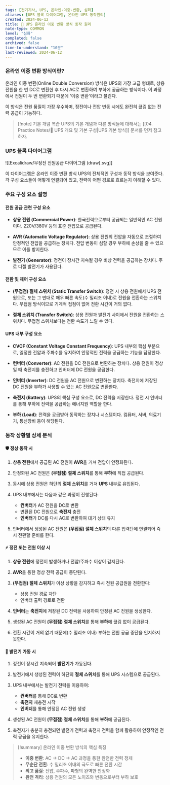 ```yaml
---
tags: [전기기사, UPS, 온라인-이중-변환, 심화]
aliases: [UPS 블록 다이어그램, 온라인 UPS 동작원리]
created: 2024-06-12
title: 📝 UPS 온라인 이중 변환 방식 동작 원리
note-type: COMMON
level: "심화"
completed: false
archived: false
time-to-understand: "10분"
last-reviewed: 2024-06-12
---
```


### 온라인 이중 변환 방식이란?

온라인 이중 변환(Online Double Conversion) 방식은 UPS의 가장 고급 형태로, 상용 전원을 한 번 DC로 변환한 후 다시 AC로 변환하여 부하에 공급하는 방식이다. 이 과정에서 전원이 두 번 변환되기 때문에 '이중 변환'이라고 불린다.

이 방식은 전원 품질이 가장 우수하며, 정전이나 전압 변동 시에도 완전히 끊김 없는 전력 공급이 가능하다.


>[!note] 기본 개념 복습
>UPS의 기본 개념과 다른 방식들에 대해서는 [[04. Practice Notes/📝 UPS 개요 및 기본 구성|UPS 기본 방식]] 문서를 먼저 참고하자.
### UPS 블록 다이어그램

![[Excalidraw/무정전 전원공급 다이어그램 (draw).svg]]

이 다이어그램은 온라인 이중 변환 방식 UPS의 전체적인 구성과 동작 방식을 보여준다. 각 구성 요소들이 어떻게 연결되어 있고, 전력이 어떤 경로로 흐르는지 이해할 수 있다.

### 주요 구성 요소 설명

#### 전원 공급 관련 구성 요소

- **상용 전원 (Commercial Power)**: 한국전력으로부터 공급되는 일반적인 AC 전원이다. 220V/380V 등의 표준 전압으로 공급된다.

- **AVR (Automatic Voltage Regulator)**: 상용 전원의 전압을 자동으로 조절하여 안정적인 전압을 공급하는 장치다. 전압 변동이 심할 경우 부하에 손상을 줄 수 있으므로 이를 방지한다.

- **발전기 (Generator)**: 정전이 장시간 지속될 경우 비상 전력을 공급하는 장치다. 주로 디젤 발전기가 사용된다.

#### 전환 및 제어 구성 요소

- **(무접점) 절체 스위치 (Static Transfer Switch)**: 정전 시 상용 전원에서 UPS 전원으로, 또는 그 반대로 매우 빠른 속도(수 밀리초 이내)로 전원을 전환하는 스위치다. 무접점 방식이므로 기계적 접점이 없어 전환 시간이 거의 없다.

- **절체 스위치 (Transfer Switch)**: 상용 전원과 발전기 사이에서 전원을 전환하는 스위치다. 무접점 스위치보다는 전환 속도가 느릴 수 있다.

#### UPS 내부 구성 요소

- **CVCF (Constant Voltage Constant Frequency)**: UPS 내부의 핵심 부분으로, 일정한 전압과 주파수를 유지하여 안정적인 전력을 공급하는 기능을 담당한다.

- **컨버터 (Converter)**: AC 전원을 DC 전원으로 변환하는 장치다. 상용 전원이 정상일 때 축전지를 충전하고 인버터에 DC 전원을 공급한다.

- **인버터 (Inverter)**: DC 전원을 AC 전원으로 변환하는 장치다. 축전지에 저장된 DC 전원을 부하가 사용할 수 있는 AC 전원으로 변환한다.

- **축전지 (Battery)**: UPS의 핵심 구성 요소로, DC 전력을 저장한다. 정전 시 인버터를 통해 부하에 전력을 공급하는 에너지원 역할을 한다.

- **부하 (Load)**: 전력을 공급받아 동작하는 장치나 시스템이다. 컴퓨터, 서버, 의료기기, 통신장비 등이 해당된다.

### 동작 상황별 상세 분석

#### 🛡️ 정상 동작 시

1. **상용 전원**에서 공급된 AC 전원이 **AVR**을 거쳐 전압이 안정화된다.

2. 안정화된 AC 전원은 **(무접점) 절체 스위치**를 통해 **부하**에 직접 공급된다.

3. 동시에 상용 전원은 하단의 **절체 스위치**를 거쳐 **UPS** 내부로 유입된다.

4. UPS 내부에서는 다음과 같은 과정이 진행된다:
   - **컨버터**가 AC 전원을 DC로 변환
   - 변환된 DC 전원으로 **축전지** 충전
   - **인버터**가 DC를 다시 AC로 변환하여 대기 상태 유지

5. 인버터에서 생성된 AC 전원은 **(무접점) 절체 스위치**의 다른 입력단에 연결되어 즉시 전환할 준비를 한다.

#### ⚡️ 정전 또는 전원 이상 시

1. **상용 전원**에 정전이 발생하거나 전압/주파수 이상이 감지된다.

2. **AVR**을 통한 정상 전력 공급이 중단된다.

3. **(무접점) 절체 스위치**가 이상 상황을 감지하고 즉시 전원 공급원을 전환한다:
   - 상용 전원 경로 차단
   - 인버터 출력 경로로 전환

4. **인버터**는 **축전지**에 저장된 DC 전력을 사용하여 안정된 AC 전원을 생성한다.

5. 생성된 AC 전원이 **(무접점) 절체 스위치**를 통해 **부하**에 끊김 없이 공급된다.

6. 전환 시간이 거의 없기 때문에(수 밀리초 이내) 부하는 전원 공급 중단을 인지하지 못한다.

#### 🔋 발전기 가동 시

1. 정전이 장시간 지속되어 **발전기**가 가동된다.

2. 발전기에서 생성된 전력이 하단의 **절체 스위치**를 통해 UPS 시스템으로 공급된다.

3. UPS 내부에서는 발전기 전력을 이용하여:
   - **컨버터**를 통해 DC로 변환
   - **축전지** 재충전 시작
   - **인버터**를 통해 안정된 AC 전원 생성

4. 생성된 AC 전원이 **(무접점) 절체 스위치**를 통해 **부하**에 공급된다.

5. 축전지가 충분히 충전되면 발전기 전력과 축전지 전력을 함께 활용하여 안정적인 전력 공급을 유지한다.

>[!summary] 온라인 이중 변환 방식의 핵심 특징
>- **이중 변환**: AC → DC → AC 과정을 통한 완전한 전력 정제
>- **무순단 전환**: 수 밀리초 이내의 극도로 빠른 전환 시간
>- **최고 품질**: 전압, 주파수, 파형의 완벽한 안정화
>- **완전 격리**: 상용 전원의 모든 노이즈와 변동으로부터 부하 보호 